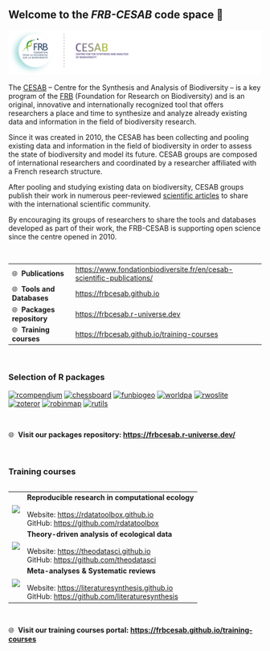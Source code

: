 ## Welcome to the **_FRB-CESAB_** code space :wave:

[![](https://raw.githubusercontent.com/frbcesab/.github/main/profile/banner-frbcesab_150dpi.png)](https://www.fondationbiodiversite.fr/en/about-the-foundation/le-cesab/)

The [CESAB](https://www.fondationbiodiversite.fr/en/about-the-foundation/le-cesab/) – Centre for the Synthesis and Analysis of Biodiversity – is a key program of the [FRB](https://www.fondationbiodiversite.fr/en/) (Foundation for Research on Biodiversity) and is an original, innovative and internationally recognized tool that offers researchers a place and time to synthesize and analyze already existing data and information in the field of biodiversity research.

Since it was created in 2010, the CESAB has been collecting and pooling existing data and information in the field of biodiversity in order to assess the state of biodiversity and model its future. CESAB groups are composed of international researchers and coordinated by a researcher affiliated with a French research structure.

After pooling and studying existing data on biodiversity, CESAB groups publish their work in numerous peer-reviewed [scientific articles](https://www.fondationbiodiversite.fr/en/cesab-scientific-publications/) to share with the international scientific community.

By encouraging its groups of researchers to share the tools and databases developed as part of their work, the FRB-CESAB is supporting open science since the centre opened in 2010.

<br/>

<table>
  <tr>
    <td>🌐 &nbsp;<b>Publications</b>
    </td>
    <td><a href="https://www.fondationbiodiversite.fr/en/cesab-scientific-publications/">https://www.fondationbiodiversite.fr/en/cesab-scientific-publications/</a>
  </tr>
  <tr>
    <td>🌐 &nbsp;<b>Tools and Databases</b>
    </td>
    <td><a href="https://frbcesab.github.io">https://frbcesab.github.io</a>
  </tr>
  <tr>
    <td>🌐 &nbsp;<b>Packages repository</b>
    </td>
    <td><a href="https://frbcesab.r-universe.dev">https://frbcesab.r-universe.dev</a>
  </tr>
  <tr>
    <td>🌐 &nbsp;<b>Training courses</b>
    </td>
    <td><a href="https://frbcesab.github.io/training-courses">https://frbcesab.github.io/training-courses</a>
  </tr>
<table>

<br/>

### Selection of R packages

[![rcompendium](https://github-readme-stats.vercel.app/api/pin?username=frbcesab&repo=rcompendium&border_color=121d2f&bg_color=0D1117&title_color=2f81f7&text_color=8B949E&icon_color=7d8590)](https://github.com/frbcesab/rcompendium)
[![chessboard](https://github-readme-stats.vercel.app/api/pin?username=frbcesab&repo=chessboard&border_color=121d2f&bg_color=0D1117&title_color=2f81f7&text_color=8B949E&icon_color=7d8590)](https://github.com/frbcesab/chessboard)
[![funbiogeo](https://github-readme-stats.vercel.app/api/pin?username=frbcesab&repo=funbiogeo&border_color=121d2f&bg_color=0D1117&title_color=2f81f7&text_color=8B949E&icon_color=7d8590)](https://github.com/frbcesab/funbiogeo)
[![worldpa](https://github-readme-stats.vercel.app/api/pin?username=frbcesab&repo=worldpa&border_color=121d2f&bg_color=0D1117&title_color=2f81f7&text_color=8B949E&icon_color=7d8590)](https://github.com/frbcesab/worldpa)
[![rwoslite](https://github-readme-stats.vercel.app/api/pin?username=frbcesab&repo=rwoslite&border_color=121d2f&bg_color=0D1117&title_color=2f81f7&text_color=8B949E&icon_color=7d8590)](https://github.com/frbcesab/rwoslite)
[![zoteror](https://github-readme-stats.vercel.app/api/pin?username=frbcesab&repo=zoteror&border_color=121d2f&bg_color=0D1117&title_color=2f81f7&text_color=8B949E&icon_color=7d8590)](https://github.com/frbcesab/zoteror)
[![robinmap](https://github-readme-stats.vercel.app/api/pin?username=frbcesab&repo=robinmap&border_color=121d2f&bg_color=0D1117&title_color=2f81f7&text_color=8B949E&icon_color=7d8590)](https://github.com/frbcesab/robinmap)
[![rutils](https://github-readme-stats.vercel.app/api/pin?username=frbcesab&repo=rutils&border_color=121d2f&bg_color=0D1117&title_color=2f81f7&text_color=8B949E&icon_color=7d8590)](https://github.com/frbcesab/rutils)

<br/>

🌐 &nbsp;**Visit our packages repository: <https://frbcesab.r-universe.dev/>**

<br/>

### Training courses

<table>
  <tr>
    <td>
      <a href="https://rdatatoolbox.github.io"><img src='https://frbcesab.github.io/training-courses/img/logo-rdatatoolbox_150dpi.png' width=150px></a>
    </td>
    <td>
      <b>Reproducible research in computational ecology</b></br></br>
      Website: <a href="https://rdatatoolbox.github.io">https://rdatatoolbox.github.io</a></br>
      GitHub: <a href="https://github.com/rdatatoolbox">https://github.com/rdatatoolbox</a>
    </td>
  </tr>
  <tr>
    <td>
      <a href="https://theodatasci.github.io"><img src='https://frbcesab.github.io/training-courses/img/logo-theodatasci_150dpi.png' width=150px></a>
    </td>
    <td>
      <b>Theory-driven analysis of ecological data</b></br></br>
      Website: <a href="https://theodatasci.github.io">https://theodatasci.github.io</a></br>
      GitHub: <a href="https://github.com/theodatasci">https://github.com/theodatasci</a>
    </td>
  </tr>
  <tr>
    <td>
      <a href="https://literaturesynthesis.github.io"><img src='https://frbcesab.github.io/training-courses/img/logo-literaturesynthesis_150dpi.png' width=150px></a>
    </td>
    <td>
      <b>Meta-analyses & Systematic reviews</b></br></br>
      Website: <a href="https://literaturesynthesis.github.io">https://literaturesynthesis.github.io</a></br>
      GitHub: <a href="https://github.com/literaturesynthesis">https://github.com/literaturesynthesis</a>
    </td>
  </tr>
</table>

<br/>

🌐 &nbsp;**Visit our training courses portal: <https://frbcesab.github.io/training-courses>**

<br/>
